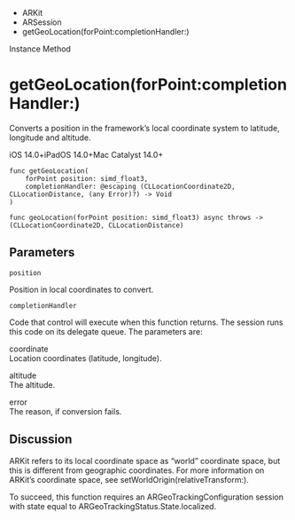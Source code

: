 

- ARKit
- ARSession
-  getGeoLocation(forPoint:completionHandler:) 

Instance Method

# getGeoLocation(forPoint:completionHandler:)

Converts a position in the framework’s local coordinate system to latitude, longitude and altitude.

iOS 14.0+iPadOS 14.0+Mac Catalyst 14.0+

``` source
func getGeoLocation(
    forPoint position: simd_float3,
    completionHandler: @escaping (CLLocationCoordinate2D, CLLocationDistance, (any Error)?) -> Void
)
```

``` source
func geoLocation(forPoint position: simd_float3) async throws -> (CLLocationCoordinate2D, CLLocationDistance)
```

## Parameters 

`position`  

Position in local coordinates to convert.

`completionHandler`  

Code that control will execute when this function returns. The session runs this code on its delegate queue. The parameters are:

coordinate  
Location coordinates (latitude, longitude).

altitude  
The altitude.

error  
The reason, if conversion fails.

## Discussion

ARKit refers to its local coordinate space as “world” coordinate space, but this is different from geographic coordinates. For more information on ARKit’s coordinate space, see setWorldOrigin(relativeTransform:).

To succeed, this function requires an ARGeoTrackingConfiguration session with state equal to ARGeoTrackingStatus.State.localized.

